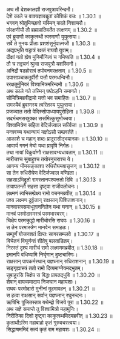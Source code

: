 

  
अथ तौ देशकालज्ञौ राजपुत्रावरिन्दमौ।  
देशे काले च वाक्यज्ञावब्रूतां कौशिकं वचः ॥ 1.30.1 ॥   
भगवन् श्रोतुमिच्छावो यस्मिन् काले निशाचरौ।  
संरक्षणीयौ तौ ब्रह्मन्नातिवर्तेत तत्क्षणम् ॥ 1.30.2 ॥   
एवं ब्रुवाणौ काकुत्स्थौ त्वरमाणौ युयुत्सया।  
सर्वे ते मुनयः प्रीताः प्रशशंसुर्नृपात्मजौ ॥ 1.30.3 ॥   
अद्यप्रभृति षड्रात्रं रक्षतं राघवौ युवाम्।  
दीक्षां गतो ह्येष मुनिर्मौनित्वं च गमिष्यति ॥ 1.30.4 ॥   
तौ च तद्वचनं श्रुत्वा राजपुत्रौ यशस्विनौ।  
अनिद्रौ षडहोरात्रं तपोवनमरक्षताम् ॥ 1.30.5 ॥   
उपासाञ्चक्रतुर्वीरौ यत्तौ परमधन्विनौ।  
ररक्षतुर्मुनिवरं विश्वामित्रमरिन्दमौ ॥ 1.30.6 ॥   
अथ काले गते तस्मिन् षष्ठेऽहनि समागते।  
सौमित्रिमब्रवीद्रामो यत्तो भव समाहितः ॥ 1.30.7 ॥   
रामस्यैवं ब्रुवाणस्य त्वरितस्य युयुत्सया।  
प्रजज्वाल ततो वेदिस्सोपाध्यायपुरोहिता ॥ 1.30.8 ॥   
सदर्भचमसस्रुक्का ससमित्कुसुमोच्चया।  
विश्वामित्रेण सहिता वेदिर्जज्वाल सर्त्विजा ॥ 1.30.9 ॥   
मन्त्रवच्च यथान्यायं यज्ञोऽसौ सम्प्रवर्तते।  
आकाशे च महान् शब्दः प्रादुरासीद्भयानकः ॥ 1.30.10 ॥   
आवार्य गगनं मेघो यथा प्रावृषि निर्गतः।  
तथा मायां विकुर्वाणौ राक्षसावभ्यधावताम् ॥ 1.30.11 ॥   
मारीचश्च सुबाहुश्च तयोरनुचराश्च ये।  
आगम्य भीमसङ्काशा रुधिरौघमवासृजन् ॥ 1.30.12 ॥   
सा तेन रुधिरौघेण वेदिर्जज्वाल मण्डिता।  
सहसाऽभिद्रुतो रामस्तानपश्यत्ततो दिवि ॥ 1.30.13 ॥   
तावापतन्तौ सहसा दृष्ट्वा राजीवलोचनः।  
लक्ष्मणं त्वभिसम्प्रेक्ष्य रामो वचनमब्रवीत् ॥ 1.30.14 ॥   
पश्य लक्ष्मण दुर्वृत्तान् राक्षसान् पिशिताशनान्।  
मानवास्त्रसमाधूताननिलेन यथा घनान् ॥ 1.30.15 ॥   
मानवं परमोदारमस्त्रं परमभास्वरम्।  
चिक्षेप परमक्रुद्धो मारीचोरसि राघवः ॥ 1.30.16 ॥   
स तेन परमास्त्रेण मानवेन समाहतः।  
सम्पूर्णं योजनशतं क्षिप्तः सागरसम्प्लवे ॥ 1.30.17 ॥   
विचेतनं विघूर्णन्तं शीतेषु बलताडितम्।  
निरस्तं दृश्य मारीचं रामो लक्ष्मणमब्रवीत् ॥ 1.30.18 ॥   
इमानपि वधिष्यामि निर्घृणान् दुष्टचारिणः।  
राक्षसान् पापकर्मस्थान् यज्ञघ्नान् रुधिराशनान् ॥ 1.30.19 ॥   
सङ्गृह्यास्त्रं ततो रामो दिव्यमाग्नेयमद्भुतम्।  
सुबाहूरसि चिक्षेप स विद्धः प्रापतद्भुवि ॥ 1.30.20 ॥   
शेषान् वायव्यमादाय निजघान महायशाः।  
राघवः परमोदारो मुनीनां मुदमावहन् ॥ 1.30.21 ॥   
स हत्वा राक्षसान् सर्वान् यज्ञघ्नान् रघुनन्दनः।  
ऋषिभिः पूजितस्तत्र यथेन्द्रो विजये पुरा ॥ 1.30.22 ॥   
अथ यज्ञे समाप्ते तु विश्वामित्रो महामुनिः।  
निरीतिका दिशो दृष्ट्वा काकुत्स्थमिदमब्रवीत् ॥ 1.30.23 ॥   
कृतार्थोऽस्मि महाबाहो कृतं गुरुवचस्त्वया।  
सिद्धाश्रममिदं सत्यं कृतं राम महायशः ॥ 1.30.24 ॥   
